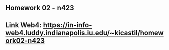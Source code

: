 ## Homework 02 - n423
## Link Web4: https://in-info-web4.luddy.indianapolis.iu.edu/~kicastil/homework02-n423
